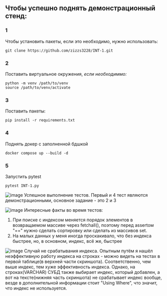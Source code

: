 ## Чтобы успешно поднять демонстрационный стенд:
### 1
Чтобы установить пакеты, если это необходимо, нужно использовать:
```
git clone https://github.com/zizzs3228/INT-1.git
```
### 2
Поставить виртуальное окружения, *если необходиммо:*
```
python -m venv /path/to/venv
source /path/to/venv/activate
```
### 3
Поставить пакеты:
```
pip install -r requirements.txt
```
### 4
Поднять докер с заполненной бдшкой
```
docker compose up --build -d
```
### 5
Запустить pytest
```
pytest INT-1.py
```
![image](https://github.com/zizzs3228/INT-1/assets/73750173/718fd5f4-35cf-4df2-bae0-d1fcc08a5833)
Успешное выполнение тестов. Первый и 4 тест являются демонстрационными, основное задание - это 2 и 3


![image](https://github.com/zizzs3228/INT-1/assets/73750173/c536c6b8-9fde-437c-81b7-5ebbcb0f781d)
Интересные факты во время тестов: 
1. При поиске с индексом меняется порядок элементов в возвращаемом массиве через fetchall(), поэтому перед assertом "==" нужно сделать сортировку или сделать из массивов set.
2. На малых данных у меня иногда проскакивало, что без индекса быстрее, но, в основном, индекс, всё же, быстрее

![image](https://github.com/zizzs3228/INT-1/assets/73750173/f7ff73cd-918b-4b92-b155-40efb14bc29f)
Случай не срабатывания индекса. Опытным путём я нашёл неэффективную работу индекса на строках - можно видеть на тестах в первой таблице(в верхней части скриншота).
Соответственно, чем выше индекс, тем хуже эффективность индекса. Однако, на строках(VARCHAR) СУБД также выбирает индекс, который добавлен, а вот на тексте(нижняя часть скриншота) не срабатывает индекс вообще, везде в дополнительной информации стоит "Using Where", что значит, что индекс не используется.
